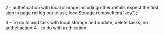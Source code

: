 2 - authetication with local storage including other details expect the first sign in page nd log out to use localStorage.removeItem("key");

3 - To do to add task with local storage and update, delete tasks, no authetiaction
4 - to do with authication
